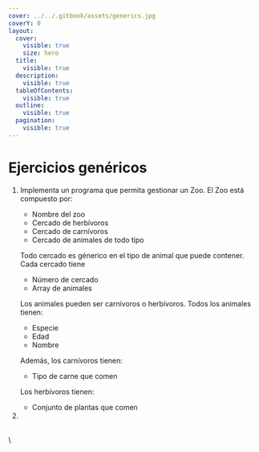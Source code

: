 ```yaml
---
cover: ../../.gitbook/assets/generics.jpg
coverY: 0
layout:
  cover:
    visible: true
    size: hero
  title:
    visible: true
  description:
    visible: true
  tableOfContents:
    visible: true
  outline:
    visible: true
  pagination:
    visible: true
---
```


# Ejercicios genéricos

1.  Implementa un programa que permita gestionar un Zoo. El Zoo está compuesto por:

    * Nombre del zoo
    * Cercado de herbívoros
    * Cercado de carnívoros
    * Cercado de animales de todo tipo

    Todo cercado es génerico en el tipo de animal que puede contener. Cada cercado tiene

    * Número de cercado
    * Array de animales

    Los animales pueden ser carnívoros o herbívoros. Todos los animales tienen:

    * Especie
    * Edad
    * Nombre

    Además, los carnívoros tienen:

    * Tipo de carne que comen

    Los herbívoros tienen:

    * Conjunto de plantas que comen
2.



\
\
